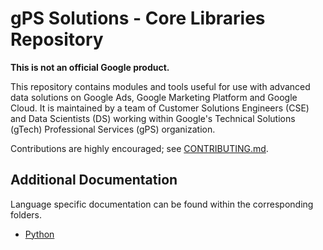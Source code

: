 # gPS Solutions - Core Libraries Repository

**This is not an official Google product.**

This repository contains modules and tools useful for use with advanced data
solutions on Google Ads, Google Marketing Platform and Google Cloud. It is
maintained by a team of Customer Solutions Engineers (CSE) and Data Scientists
(DS) working within Google's Technical Solutions (gTech) Professional Services
(gPS) organization.

Contributions are highly encouraged; see [CONTRIBUTING.md](CONTRIBUTING.md).

## Additional Documentation

Language specific documentation can be found within the corresponding folders.

 - [Python](py/README.md)

